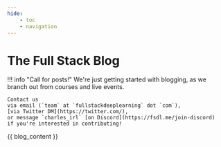 ```yaml
---
hide:
    - toc
    - navigation
---
```


# The Full Stack Blog

!!! info "Call for posts!"
    We're just getting started with blogging, as we
    branch out from courses and live events.

    Contact us
    via email (`team` at `fullstackdeeplearning` dot `com`),
    [via Twitter DM](https://twitter.com/),
    or message `charles_irl` [on Discord](https://fsdl.me/join-discord)
    if you're interested in contributing!

{{ blog_content }}
